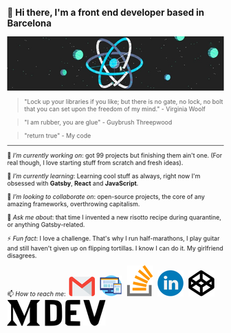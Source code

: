 ## 👋 Hi there, I'm a front end developer based in Barcelona 

![Walking on the React's moon](https://github.com/fbuireu/fbuireu/blob/master/assets/images/react-universe.jpg?raw=true)

> "Lock up your libraries if you like; but there is no gate, no lock, no bolt that you can set upon the freedom of my mind." - Virginia Woolf

> "I am rubber, you are glue" - Guybrush Threepwood

> "return true" - My code 
-----

 🔭 *I’m currently working on*: got 99 projects but finishing them ain't one. (For real though, I love starting stuff from scratch and fresh ideas).
 
 🌱 *I’m currently learning*: Learning cool stuff as always, right now I'm obsessed with **Gatsby**, **React** and **JavaScript**. 
 
 👯 *I’m looking to collaborate on*: open-source projects, the core of any amazing frameworks, overthrowing capitalism. 
 
 💬 *Ask me about*: that time I invented a new risotto recipe during quarantine, or anything Gatsby-related.
 
 ⚡ *Fun fact*: I love a challenge. That's why I run half-marathons, I play guitar and still haven't given up on flipping tortillas. I know I can do it. My girlfriend disagrees.
 
 📫 *How to reach me*: &nbsp;[![StackOverflow][1]][2] &nbsp; [![LinkedIn][3]][4] &nbsp; [![CodePen][5]][6] &nbsp; [![CodePen][7]][8] &nbsp; [![CodePen][9]][10] &nbsp; [![CodePen][11]][12] &nbsp; [![CodePen][13]][14]


[1]:  https://raw.githubusercontent.com/fbuireu/fbuireu/e1d63569c2132c328023d57f8ff69fb000b6b63c/assets/svg/mail.svg
[2]:  mailto:fbuireu@gmail.com "Email"

[3]:  https://raw.githubusercontent.com/fbuireu/fbuireu/e1d63569c2132c328023d57f8ff69fb000b6b63c/assets/svg/web.svg
[4]:  https://ferranbuireu.dev "Personal Website"

[5]:  https://raw.githubusercontent.com/fbuireu/fbuireu/e1d63569c2132c328023d57f8ff69fb000b6b63c/assets/svg/stack-overflow.svg
[6]:  https://stackoverflow.com/users/5585371/ferran-buireu "StackOverflow"

[7]:  https://raw.githubusercontent.com/fbuireu/fbuireu/e1d63569c2132c328023d57f8ff69fb000b6b63c/assets/svg/linkedin.svg
[8]:  https://www.linkedin.com/in/ferran-buireu/ "LinkedIn"

[9]:  https://raw.githubusercontent.com/fbuireu/fbuireu/e1d63569c2132c328023d57f8ff69fb000b6b63c/assets/svg/codepen.svg
[10]:  https://codepen.io/fbuireu "CodePen"

[11]:  https://raw.githubusercontent.com/fbuireu/fbuireu/e1d63569c2132c328023d57f8ff69fb000b6b63c/assets/svg/medium.svg
[12]:  https://medium.com/@fbuireu "Medium"

[13]:  https://raw.githubusercontent.com/fbuireu/fbuireu/e1d63569c2132c328023d57f8ff69fb000b6b63c/assets/svg/dev.svg
[14]: https://dev.to/fbuireu "Dev.to"

[15]:  https://raw.githubusercontent.com/fbuireu/fbuireu/e1d63569c2132c328023d57f8ff69fb000b6b63c/assets/svg/twitter.svg
[16]:  https://twitter.com/fbuireu "Twitter"

[17]:  https://raw.githubusercontent.com/fbuireu/fbuireu/e1d63569c2132c328023d57f8ff69fb000b6b63c/assets/svg/strava.svg
[18]:  https://www.strava.com/athletes/19488414 "Strava"